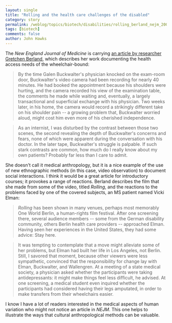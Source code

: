 ```yaml
---
layout: single 
title: "Rolling and the health care challenges of the disabled" 
category: story
permalink: /weblog/topics/biotech/disabilities/rolling_berland_nejm_2008.html
tags: [biotech] 
comments: false 
author: John Hawks 
---
```



<p>
The <i>New England Journal of Medicine</i> is carrying <a href="http://content.nejm.org/cgi/content/full/357/25/2533?query=TOC">an article by researcher Gretchen Berland</a>, which describes her work documenting the health access needs of the wheelchair-bound: 
</p>

<blockquote>By the time Galen Buckwalter's physician knocked on the exam-room door, Buckwalter's video camera had been recording for nearly 40 minutes. He had booked the appointment because his shoulders were hurting, and the camera recorded his view of the examination table, the comments he made while waiting and, eventually, a largely transactional and superficial exchange with his physician. Two weeks later, in his home, the camera would record a strikingly different take on his shoulder pain -- a growing problem that, Buckwalter worried aloud, might cost him even more of his cherished independence.</blockquote>

<blockquote>As an internist, I was disturbed by the contrast between those two scenes, the second revealing the depth of Buckwalter's concerns and fears, none of which were apparent during the conversation with his doctor. In the later tape, Buckwalter's struggle is palpable. If such stark contrasts are common, how much do I really know about my own patients? Probably far less than I care to admit.</blockquote>

<p>
She doesn't call it medical anthropology, but it is a nice example of the use of new ethnographic methods (in this case, video observation) to document social interactions. I think it would be a great article for introductory courses; it provokes a range of reactions. Berland describes the film that she made from some of the video, titled <i>Rolling</i>, and the reactions to the problems faced by one of the covered subjects, an MS patient named Vicki Elman:
</p>

<blockquote><i>Rolling</i> has been shown in many venues, perhaps most memorably One World Berlin, a human-rights film festival. After one screening there, several audience members -- some from the German disability community, others Berlin health care providers -- approached Elman. Having seen her experiences in the United States, they had some advice: Stay here.</blockquote>

<blockquote>It was tempting to contemplate that a move might alleviate some of her problems, but Elman had built her life in Los Angeles, not Berlin. Still, I savored that moment, because other viewers were less sympathetic, convinced that the responsibility for change lay with Elman, Buckwalter, and Wallengren. At a meeting of a state medical society, a physician asked whether the participants were taking antidepressants: it might make things feel less difficult, he advised. At one screening, a medical student even inquired whether the participants had considered having their legs amputated, in order to make transfers from their wheelchairs easier.</blockquote>

<p>
I know I have a lot of readers interested in the medical aspects of human variation who might not notice an article in <i>NEJM</i>. This one helps to illustrate the ways that cultural anthropological methods can be valuable. 
</p>


